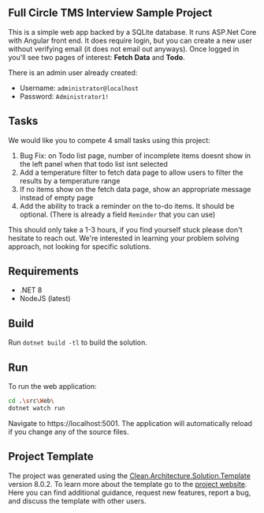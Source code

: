 ﻿## Full Circle TMS Interview Sample Project

This is a simple web app backed by a SQLite database. It runs ASP.Net Core with Angular front end.
It does require login, but you can create a new user without verifying email (it does not email out anyways).
Once logged in you'll see two pages of interest: **Fetch Data** and **Todo**.

There is an admin user already created:
- Username: `administrator@localhost`
- Password: `Administrator1!`

## Tasks

We would like you to compete 4 small tasks using this project:

1. Bug Fix: on Todo list page, number of incomplete items doesnt show in the left panel when that todo list isnt selected
1. Add a temperature filter to fetch data page to allow users to filter the results by a temperature range
1. If no items show on the fetch data page, show an appropriate message instead of empty page
1. Add the ability to track a reminder on the to-do items. It should be optional. (There is already a field `Reminder` that you can use)

This should only take a 1-3 hours, if you find yourself stuck please don't hesitate to reach out. 
We're interested in learning your problem solving approach, not looking for specific solutions.

## Requirements

- .NET 8
- NodeJS (latest)

## Build

Run `dotnet build -tl` to build the solution.

## Run

To run the web application:

```bash
cd .\src\Web\
dotnet watch run
```

Navigate to https://localhost:5001. The application will automatically reload if you change any of the source files.

## Project Template

The project was generated using the [Clean.Architecture.Solution.Template](https://github.com/jasontaylordev/FctmsDemoApp) version 8.0.2. To learn more about the 
template go to the [project website](https://github.com/jasontaylordev/CleanArchitecture). Here you can find additional 
guidance, request new features, report a bug, and discuss the template with other users.